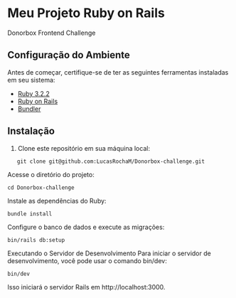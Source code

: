 # Meu Projeto Ruby on Rails

Donorbox Frontend Challenge

## Configuração do Ambiente

Antes de começar, certifique-se de ter as seguintes ferramentas instaladas em seu sistema:

- [Ruby 3.2.2](https://www.ruby-lang.org/en/documentation/installation/)
- [Ruby on Rails](https://guides.rubyonrails.org/getting_started.html#installing-rails)
- [Bundler](https://bundler.io/)

## Instalação

1. Clone este repositório em sua máquina local:
```
   git clone git@github.com:LucasRochaM/Donorbox-challenge.git
```
Acesse o diretório do projeto:
```
cd Donorbox-challenge
```

Instale as dependências do Ruby:
```
bundle install
```

Configure o banco de dados e execute as migrações:
```
bin/rails db:setup
```

Executando o Servidor de Desenvolvimento
Para iniciar o servidor de desenvolvimento, você pode usar o comando bin/dev:
```
bin/dev
```

Isso iniciará o servidor Rails em http://localhost:3000.
